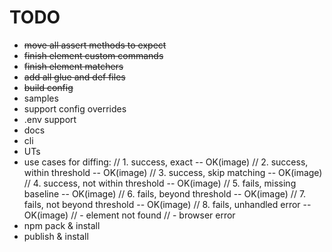 # TODO

- ~~move all assert methods to expect~~
- ~~finish element custom commands~~
- ~~finish element matchers~~
- ~~add all glue and def files~~
- ~~build config~~
- samples
- support config overrides
- .env support
- docs
- cli
- UTs
- use cases for diffing: 
  // 1. success, exact                 -- OK(image)
  // 2. success, within threshold      -- OK(image)
  // 3. success, skip matching         -- OK(image)
  // 4. success, not within threshold  -- OK(image)
  // 5. fails, missing baseline        -- OK(image)
  // 6. fails, beyond threshold        -- OK(image)
  // 7. fails, not beyond threshold    -- OK(image)
  // 8. fails, unhandled error         -- OK(image)
  // - element not found
  // - browser error
- npm pack & install
- publish & install
